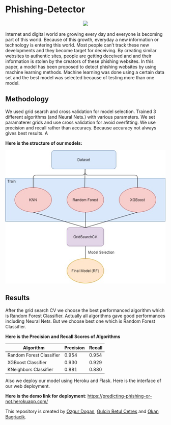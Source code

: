 # Phishing-Detector
<p align="center">
  <img src="https://news.lenovo.com/wp-content/uploads/2020/10/phishing-illustration.jpg" />
</p>
Internet and digital world are growing every day and everyone is becoming part of this world.
Because of this growth, everyday a new information or technology is entering this world. Most
people can’t track these new developments and they become target for deceiving. By creating
similar websites to authentic sites, people are getting deceived and and their information is
stolen by the creators of these phishing websites. In this paper, a model has been proposed to
detect phishing websites by using machine learning methods. Machine learning was done using
a certain data set and the best model was selected because of testing more than one model.

## Methodology
We used grid search and cross validation for model selection. Trained 3 different algorithms (and Neural Nets.) with various parameters. We set paramaterer grids and use cross validation for avoid overfitting. We use precision and recall rather than accuracy. Because accuracy not always gives best results. A

**Here is the structure of our models:**


![structure](static/images/structure.jpg "Structure")

## Results
After the grid search CV we choose the best performanced algorithm which is Random Forest Classifier. Actually all algorithms gave good performances including Neural Nets. But we choose best one which is Random Forest Classifier.

**Here is the Precision and Recall Scores of Algorithms**

| Algorithm                     | Precision | Recall|
|----------------------------|---------------|-------------|
| Random Forest Classifier            |      0.954       |      0.954      |
| XGBoost Classifier          |          0.930     |      0.929      |
| KNeighbors Classifier          |       0.881       |      0.880      |


Also we deploy our model using Heroku and Flask. Here is the interface of our web deployment.


**Here is the demo link for deployment**: https://predicting-phishing-or-not.herokuapp.com/

This repository is created by [Ozgur Dogan](https://github.com/ozgurdogan646), [Gulcin Betul Cetres](https://github.com/gulcinbetulcetres) and [Okan Bagriacik](https://github.com/OkanBagriacik).
